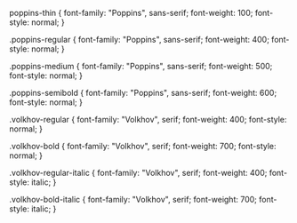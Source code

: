 poppins-thin {
  font-family: "Poppins", sans-serif;
  font-weight: 100;
  font-style: normal;
}

.poppins-regular {
  font-family: "Poppins", sans-serif;
  font-weight: 400;
  font-style: normal;
}

.poppins-medium {
  font-family: "Poppins", sans-serif;
  font-weight: 500;
  font-style: normal;
}

.poppins-semibold {
  font-family: "Poppins", sans-serif;
  font-weight: 600;
  font-style: normal;
}

.volkhov-regular {
  font-family: "Volkhov", serif;
  font-weight: 400;
  font-style: normal;
}

.volkhov-bold {
  font-family: "Volkhov", serif;
  font-weight: 700;
  font-style: normal;
}

.volkhov-regular-italic {
  font-family: "Volkhov", serif;
  font-weight: 400;
  font-style: italic;
}

.volkhov-bold-italic {
  font-family: "Volkhov", serif;
  font-weight: 700;
  font-style: italic;
}
